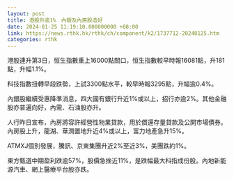 ```yaml
---
layout: post
title: 港股升逾1%　內銀及內房股造好
date: 2024-01-25 11:19:10.000000000 +08:00
link: https://news.rthk.hk/rthk/ch/component/k2/1737712-20240125.htm
categories: rthk
---
```


港股連升第3日，恒生指數重上16000點關口，恒生指數較早時報16081點，升181點，升幅1.1%。

科技指數扭轉早段跌勢，上試3300點水平，較早時報3295點，升幅逾0.4%。

內銀股繼續受惠降準消息，四大國有銀行升近1%或以上，招行亦逾2%。其他金融股亦普遍向好，內需、石油股亦升。

人行昨日宣布，內房將容許經營性物業貸款，用於償還存量貸款及公開市場債券。內房股上升，龍湖、華潤置地升近4%或以上，富力地產急升15%。

ATMXJ個別發展，騰訊、京東集團升近2%至近3%，美團跌約1%。

東方甄選中期盈利跌逾57%，股價急挫近11%，是跌幅最大科指成份股。內地新能源汽車、網上醫療平台股亦跌。
